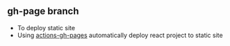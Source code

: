 ## gh-page branch

- To deploy static site
- Using [actions-gh-pages](https://github.com/peaceiris/actions-gh-pages) automatically deploy react project to static site
